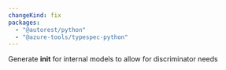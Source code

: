 ```yaml
---
changeKind: fix
packages:
  - "@autorest/python"
  - "@azure-tools/typespec-python"
---
```


Generate __init__ for internal models to allow for discriminator needs